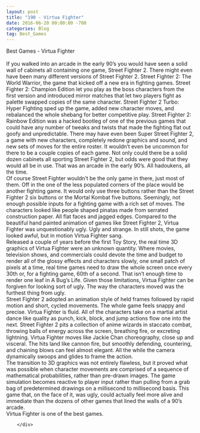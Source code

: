 ```yaml
---
layout: post
title: "190 - Virtua Fighter"
date: 2016-06-20 00:00:00 -700
categories: Blog
tag: Best_Games
---
```


<div class="blog-content">
				<div class="paragraph" style="text-align:left;"><span><span>Best Games - Virtua Fighter</span></span><br><span></span><br><span><span>If you walked into an arcade in the early 90&rsquo;s you would have seen a solid wall of cabinets all containing one game, Street Fighter 2. There might even have been many different versions of Street Fighter 2.&nbsp;Street Fighter 2: The World Warrior, the game that kicked off a new era in fighting games. Street Fighter 2: Champion Edition let you play as the boss characters from the first version and introduced mirror matches that let two&nbsp;players fight as palette swapped copies of the same character. Street Fighter 2 Turbo: Hyper Fighting sped up&nbsp;the game, added new character moves, and rebalanced the whole shebang for better competitive play. Street Fighter 2: Rainbow Edition was a hacked bootleg of one of the previous games that could have any number of tweaks and twists that made the fighting flat out goofy and unpredictable. There may have even been Super Street Fighter 2, a game with new characters, completely redone graphics and sound, and new sets of moves for the entire roster. It wouldn&rsquo;t even be uncommon for there to be a couple copies of each game. Not only could there be a solid dozen cabinets all sporting Street Fighter 2, but odds were good that they would all be in use. That was an arcade in the early 90&rsquo;s. All hadoukens, all the time.</span></span><br><span></span><span><span>Of course Street Fighter wouldn&rsquo;t be the only game in there, just most of them. Off in the one of the less populated corners of the place would be another fighting game. It would only use three buttons rather than the Street Fighter 2 six buttons or the Mortal Kombat five buttons. Seemingly, not enough possible inputs for a fighting game with a rich set of moves. The characters looked like people shaped pinatas made from serrated construction paper. All flat faces and jagged edges. Compared to the beautiful hand painted animation of games like Street Fighter 2, Virtua Fighter was unquestionably ugly. Ugly and strange. In still shots, the game looked awful, but in motion Virtua Fighter sang.</span></span><br><span></span><span><span>Released a couple of years before the first Toy Story, the real time 3D graphics of Virtua Fighter were an unknown quantity. Where movies, television shows, and commercials could devote the time and budget to render all of the glossy effects and characters slowly, one small patch of pixels at a time, real time games need to draw the whole screen once every 30th or, for a fighting game, 60th of a second. That isn&rsquo;t enough time to render one leaf in A Bug&rsquo;s Life. Given those limitations, Virtua Fighter can be forgiven for looking sort of ugly. The way the characters moved was the furthest thing from ugly. </span></span><br><span></span><span><span>Street Fighter 2 adopted an animation style of held frames followed by rapid motion and short, cycled movements. The whole game feels snappy and precise. Virtua Fighter is fluid. All of the characters take on a martial artist dance like quality as punch, kick, block, and jump actions flow one into the next. Street Fighter 2 pits a collection of anime wizards in staccato combat, throwing balls of energy across the screen, breathing fire, or excreting lightning. Virtua Fighter moves like Jackie Chan choreography, close up and visceral. The hits land like cannon fire, but smoothly defending, countering, and chaining blows can feel almost elegant. All the while the camera dynamically&nbsp;swoops and glides to frame the action.</span></span><br><span></span><span><span>The transition to 3D graphics was not entirely flawless, but it proved what was possible when character movements are comprised of a sequence of mathematical probabilities, rather than pre-drawn images. The game simulation becomes reactive to player input rather than pulling from a grab bag of predetermined drawings on a millisecond to millisecond basis. This game that, on the face of it, was ugly, could actually feel more alive and immediate than the dozens of other games that lined the walls of a 90&rsquo;s arcade. </span></span><br><span></span><span><span>Virtua Fighter is one of the best games.</span></span><br><span></span></div>

		</div>
        